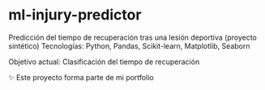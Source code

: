 # ml-injury-predictor
Predicción del tiempo de recuperación tras una lesión deportiva (proyecto sintético)
Tecnologías: Python, Pandas, Scikit-learn, Matplotlib, Seaborn

Objetivo actual: Clasificación del tiempo de recuperación

✨ Este proyecto forma parte de mi portfolio
